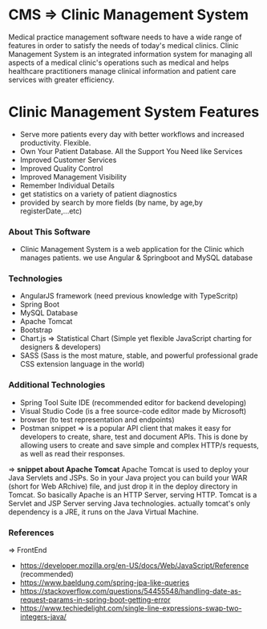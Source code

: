 # CMS => Clinic Management System
Medical practice management software needs to have a wide range of features in order to satisfy the needs of today's medical clinics. Clinic Management System is an integrated information system for managing all aspects of a medical clinic's operations such as medical and helps healthcare practitioners manage clinical information and patient care services with greater efficiency.

# Clinic Management System Features
* Serve more patients every day with better workflows and increased productivity. Flexible.   
* Own Your Patient Database. All the Support You Need like Services   
* Improved Customer Services   
* Improved Quality Control   
* Improved Management Visibility   
* Remember Individual Details    
* get statistics on a variety of patient diagnostics
* provided by search by more fields (by name, by age,by registerDate,...etc)

### About This Software
* Clinic Management System is a web application for the Clinic which manages patients. we use Angular & Springboot and MySQL database

### Technologies
* AngularJS framework (need previous knowledge with TypeScritp)
* Spring Boot
* MySQL Database 
* Apache Tomcat 
* Bootstrap
* Chart.js => Statistical Chart (Simple yet flexible JavaScript charting for designers & developers)
* SASS (Sass is the most mature, stable, and powerful professional grade CSS extension language in the world)

### Additional Technologies
* Spring Tool Suite IDE (recommended editor for backend developing)
* Visual Studio Code (is a free source-code editor made by Microsoft)
* browser (to test representation and endpoints)
* Postman 
    snippet => is a popular API client that makes it easy for developers to create, share, test and document APIs. This is done by allowing users to 
               create and save simple and complex HTTP/s requests, as well as read their responses.

=> **snippet about Apache Tomcat**
Apache Tomcat is used to deploy your Java Servlets and JSPs. So in your Java project you can build your WAR (short for Web ARchive) file, and just drop it in the deploy directory in Tomcat. So basically Apache is an HTTP Server, serving HTTP. Tomcat is a Servlet and JSP Server serving Java technologies. actually tomcat's only dependency is a JRE, it runs on the Java Virtual Machine.

### References
=> FrontEnd
* https://developer.mozilla.org/en-US/docs/Web/JavaScript/Reference (recommended)
* https://www.baeldung.com/spring-jpa-like-queries
* https://stackoverflow.com/questions/54455548/handling-date-as-request-params-in-spring-boot-getting-error
* https://www.techiedelight.com/single-line-expressions-swap-two-integers-java/
